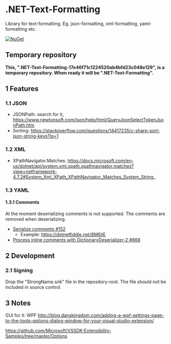 # .NET-Text-Formatting

Library for text-formatting. Eg. json-formatting, xml-formatting, yaml-formatting etc.

[![NuGet](https://img.shields.io/nuget/v/HansKindberg.Text.Formatting.svg?label=NuGet)](https://www.nuget.org/packages/HansKindberg.Text.Formatting)

## Temporary repository

**This, ".NET-Text-Formatting-17e46f71c1224520ab4bfd23c048e129", is a temporary repository. When ready it will be ".NET-Text-Formatting".**

## 1 Features

### 1.1 JSON

- JSONPath: search for it, https://www.newtonsoft.com/json/help/html/QueryJsonSelectTokenJsonPath.htm
- Sorting: https://stackoverflow.com/questions/14417235/c-sharp-sort-json-string-keys?lq=1

### 1.2 XML

- XPathNavigator.Matches: https://docs.microsoft.com/en-us/dotnet/api/system.xml.xpath.xpathnavigator.matches?view=netframework-4.7.2#System_Xml_XPath_XPathNavigator_Matches_System_String_

### 1.3 YAML

#### 1.3.1 Comments

At the moment deserializing comments is not supported. The comments are removed when deserializing.

- [Serialize comments #152](https://github.com/aaubry/YamlDotNet/issues/152)
	- Example: https://dotnetfiddle.net/8M6iIE
- [Process inline comments with DictionaryDeserializer-2 #868](https://github.com/aaubry/YamlDotNet/pull/868)

## 2 Development

### 2.1 Signing

Drop the "StrongName.snk" file in the repository-root. The file should not be included in source control.

## 3 Notes

GUI for it:
WPF
http://blog.danskingdom.com/adding-a-wpf-settings-page-to-the-tools-options-dialog-window-for-your-visual-studio-extension/

https://github.com/Microsoft/VSSDK-Extensibility-Samples/tree/master/Options

